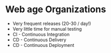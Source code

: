 # Web age Organizations

* Very frequent releases (20-30 / day!)
* Very little time for manual testing
* CI - Continuous Integration
* CD - Continuous Delivery
* CD - Continuous Deployment



